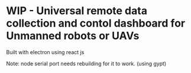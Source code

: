 # WIP - Universal remote data collection and contol dashboard for Unmanned robots or UAVs

Built with electron using react js

Note: node serial port needs rebuilding for it to work. (using gypt)
